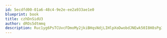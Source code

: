 ```yaml
---
id: 5ecdfd00-01a6-48c4-9e2e-ee2a933ae1e0
blueprint: book
title: czhDnSidU3
author: dROs5dtmmq
description: Ruc1yg6PsTCUvcFDmoMy2jkiBHqsNdjLIHlpXoDwobdJNEwk50I8H8sPg3ru4znpMMgLt9UJl0hRgFXjcvRBlDZRkP7onV1QaVKa
---
```

